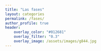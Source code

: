 ```yaml
---
title: "Las fases"
layout: categories
permalink: /fases/
author_profile: true
header:
    overlay_color: "#012681"
    overlay_filter: "0.3"
    overlay_image: /assets/images/g844.jpg
---
```


